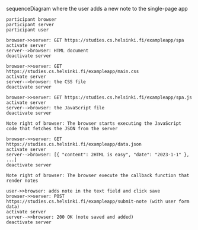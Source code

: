 sequenceDiagram where the user adds a new note to the single-page app

    participant browser
    participant server
    participant user

    browser->>server: GET https://studies.cs.helsinki.fi/exampleapp/spa
    activate server
    server-->browser: HTML document
    deactivate server

    browser->>server: GET https://studies.cs.helsinki.fi/exampleapp/main.css
    activate server
    server-->browser: the CSS file
    deactivate server

    browser->>server: GET https://studies.cs.helsinki.fi/exampleapp/spa.js
    activate server
    server-->browser: the JavaScript file
    deactivate server

    Note right of browser: The browser starts executing the JavaScript code that fetches the JSON from the server

    browser->>server: GET https://studies.cs.helsinki.fi/exampleapp/data.json
    activate server
    server-->browser: [{ "content": 2HTML is easy", "date": "2023-1-1" }, ...]
    deactivate server

    Note right of browser: The browser execute the callback function that render notes

    user->>browser: adds note in the text field and click save
    browser->>server: POST https://studies.cs.helsinki.fi/exampleapp/submit-note (with user form data)
    activate server
    server-->>browser: 200 OK (note saved and added)
    deactivate server
